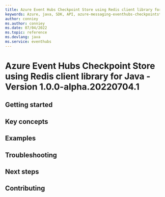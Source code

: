 ```yaml
---
title: Azure Event Hubs Checkpoint Store using Redis client library for Java
keywords: Azure, java, SDK, API, azure-messaging-eventhubs-checkpointstore-redis, eventhubs
author: conniey
ms.author: conniey
ms.date: 07/04/2022
ms.topic: reference
ms.devlang: java
ms.service: eventhubs
---
```

# Azure Event Hubs Checkpoint Store using Redis client library for Java - Version 1.0.0-alpha.20220704.1 


## Getting started

## Key concepts

## Examples

## Troubleshooting

## Next steps

## Contributing

